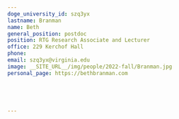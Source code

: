 ```yaml
---
doge_university_id: szq3yx
lastname: Branman
name: Beth
general_position: postdoc
position: RTG Research Associate and Lecturer
office: 229 Kerchof Hall
phone:
email: szq3yx@virginia.edu
image: __SITE_URL__/img/people/2022-fall/Branman.jpg 
personal_page: https://bethbranman.com





---
```

